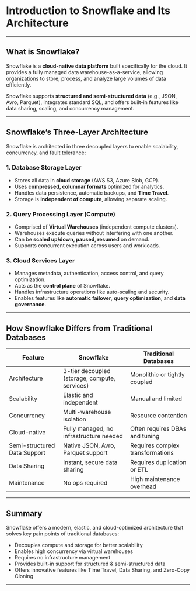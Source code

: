 # Introduction to Snowflake and Its Architecture

---

## What is Snowflake?

Snowflake is a **cloud-native data platform** built specifically for the cloud. It provides a fully managed data warehouse-as-a-service, allowing organizations to store, process, and analyze large volumes of data efficiently.

Snowflake supports **structured and semi-structured data** (e.g., JSON, Avro, Parquet), integrates standard SQL, and offers built-in features like data sharing, scaling, and concurrency management.

---

## Snowflake’s Three-Layer Architecture

Snowflake is architected in three decoupled layers to enable scalability, concurrency, and fault tolerance:

### 1. Database Storage Layer

- Stores all data in **cloud storage** (AWS S3, Azure Blob, GCP).
- Uses **compressed, columnar formats** optimized for analytics.
- Handles data persistence, automatic backups, and **Time Travel**.
- Storage is **independent of compute**, allowing separate scaling.

### 2. Query Processing Layer (Compute)

- Comprised of **Virtual Warehouses** (independent compute clusters).
- Warehouses execute queries without interfering with one another.
- Can be **scaled up/down, paused, resumed** on demand.
- Supports concurrent execution across users and workloads.

### 3. Cloud Services Layer

- Manages metadata, authentication, access control, and query optimization.
- Acts as the **control plane** of Snowflake.
- Handles infrastructure operations like auto-scaling and security.
- Enables features like **automatic failover**, **query optimization**, and **data governance**.

---

## How Snowflake Differs from Traditional Databases

| Feature                      | Snowflake                                    | Traditional Databases             |
|------------------------------|----------------------------------------------|-----------------------------------|
| Architecture                 | 3-tier decoupled (storage, compute, services) | Monolithic or tightly coupled     |
| Scalability                  | Elastic and independent                      | Manual and limited                 |
| Concurrency                  | Multi-warehouse isolation                    | Resource contention                |
| Cloud-native                 | Fully managed, no infrastructure needed      | Often requires DBAs and tuning     |
| Semi-structured Data Support | Native JSON, Avro, Parquet support           | Requires complex transformations   |
| Data Sharing                 | Instant, secure data sharing                 | Requires duplication or ETL        |
| Maintenance                  | No ops required                              | High maintenance overhead          |

---

## Summary

Snowflake offers a modern, elastic, and cloud-optimized architecture that solves key pain points of traditional databases:

- Decouples compute and storage for better scalability
- Enables high concurrency via virtual warehouses
- Requires no infrastructure management
- Provides built-in support for structured & semi-structured data
- Offers innovative features like Time Travel, Data Sharing, and Zero-Copy Cloning

---

